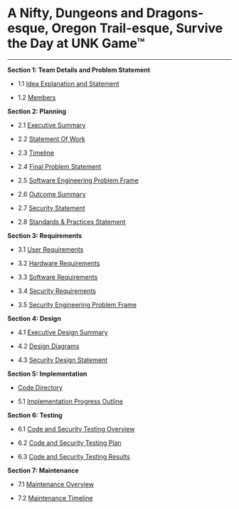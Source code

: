 # A Nifty, Dungeons and Dragons-esque, Oregon Trail-esque, Survive the Day at UNK Game™
<hr>

**Section 1: Team Details and Problem Statement**


- 1.1 [Idea Explanation and Statement](https://github.com/SirRexOfRider/CYBR404-UNK-Oregon-Trail/blob/main/Project/IdeaStatement.md)

- 1.2 [Members](https://github.com/SirRexOfRider/CYBR404-UNK-Oregon-Trail/blob/main/Project/Members.md)

**Section 2: Planning**

- 2.1 [Executive Summary](https://github.com/SirRexOfRider/CYBR404-UNK-Oregon-Trail/blob/main/Project/Planning/ExecutiveSummary.md)

- 2.2 [Statement Of Work](https://github.com/SirRexOfRider/CYBR404-UNK-Oregon-Trail/blob/main/Project/Planning/StatementofWork.md)

- 2.3 [Timeline](https://github.com/SirRexOfRider/CYBR404-UNK-Oregon-Trail/blob/main/Project/Planning/Timeline.md)

- 2.4 [Final Problem Statement](https://github.com/SirRexOfRider/CYBR404-UNK-Oregon-Trail/blob/main/Project/Planning/Problem_Summary.md)

- 2.5 [Software Engineering Problem Frame](https://github.com/SirRexOfRider/CYBR404-UNK-Oregon-Trail/blob/main/Project/Planning/Problem_Frame_UNKool.png) 

- 2.6 [Outcome Summary](https://github.com/SirRexOfRider/CYBR404-UNK-Oregon-Trail/blob/main/Project/Planning/OutcomeSummary.md)

- 2.7 [Security Statement](https://github.com/SirRexOfRider/CYBR404-UNK-Oregon-Trail/blob/main/Project/Planning/SecurityStatement.md)

- 2.8 [Standards & Practices Statement](https://github.com/SirRexOfRider/CYBR404-UNK-Oregon-Trail/blob/main/Project/Planning/StandardsandPracticesStatement.md)

**Section 3: Requirements**

- 3.1 [User Requirements](https://github.com/SirRexOfRider/CYBR404-UNK-Oregon-Trail/blob/main/Project/Requirements/UserRequirements.md)

- 3.2 [Hardware Requirements](https://github.com/SirRexOfRider/CYBR404-UNK-Oregon-Trail/blob/main/Project/Requirements/HardwareRequirements.md)

- 3.3 [Software Requirements](https://github.com/SirRexOfRider/CYBR404-UNK-Oregon-Trail/blob/main/Project/Requirements/SoftwareRequirements.md)

- 3.4 [Security Requirements](https://github.com/SirRexOfRider/CYBR404-UNK-Oregon-Trail/blob/main/Project/Requirements/SecurityRequirements.md)

- 3.5 [Security Engineering Problem Frame](https://github.com/SirRexOfRider/CYBR404-UNK-Oregon-Trail/blob/main/Project/Planning/security_frame.drawio%20(1).png) 

**Section 4: Design**

- 4.1 [Executive Design Summary](https://github.com/SirRexOfRider/CYBR404-UNK-Oregon-Trail/edit/main/Project/Design/ExecutiveDesignDocument.md)

- 4.2 [Design Diagrams](https://github.com/SirRexOfRider/CYBR404-UNK-Oregon-Trail/blob/main/Project/Design/DataFlowDiagrams.md)

- 4.3 [Security Design Statement](https://github.com/SirRexOfRider/CYBR404-UNK-Oregon-Trail/blob/main/Project/Design/SecurityDesignDocument.md)

**Section 5: Implementation**

- [Code Directory](https://github.com/SirRexOfRider/CYBR404-UNK-Oregon-Trail/tree/main/Project/Code)

- 5.1 [Implementation Progress Outline](https://github.com/SirRexOfRider/CYBR404-UNK-Oregon-Trail/blob/main/Project/Implementation/Implementation.md)

**Section 6: Testing**
- 6.1 [Code and Security Testing Overview](https://github.com/SirRexOfRider/CYBR404-UNK-Oregon-Trail/blob/main/Project/Testing/CSTO.md)
  
- 6.2 [Code and Security Testing Plan](https://github.com/SirRexOfRider/CYBR404-UNK-Oregon-Trail/blob/main/Project/Testing/CSTP.md)
  
- 6.3 [Code and Security Testing Results](https://github.com/SirRexOfRider/CYBR404-UNK-Oregon-Trail/blob/main/Project/Testing/CSTR.md)

**Section 7: Maintenance**
- 7.1 [Maintenance Overview](https://github.com/SirRexOfRider/CYBR404-UNK-Oregon-Trail/blob/main/Project/Maintenance/MaintenanceOverview.md)
  
- 7.2 [Maintenance Timeline]()

